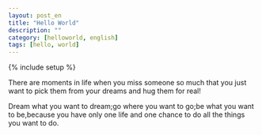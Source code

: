 ```yaml
---
layout: post_en
title: "Hello World"
description: ""
category: [helloworld, english]
tags: [hello, world]
---
```

{% include setup %}

There are moments in life when you miss someone so much that you just want to pick them from your dreams and hug them for real! 

Dream what you want to dream;go where you want to go;be what you want to be,because you have only one life and one chance to do all the things you want to do.